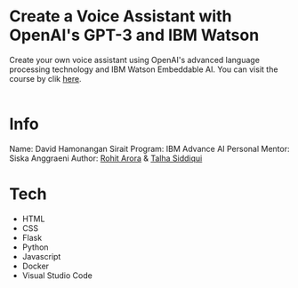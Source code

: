 # Create a Voice Assistant with OpenAI's GPT-3 and IBM Watson
Create your own voice assistant using OpenAI's advanced language processing technology and IBM Watson Embeddable AI. You can visit the course by clik [here](https://cognitiveclass.ai/courses/chatapp-powered-by-openai).
<br>
<br>

# Info
Name: David Hamonangan Sirait
Program: IBM Advance AI
Personal Mentor: Siska Anggraeni
Author: [Rohit Arora](https://www.linkedin.com/in/arora-r/) & [Talha Siddiqui](https://www.linkedin.com/in/talha01siddiqui/)

# Tech

- HTML
- CSS
- Flask
- Python
- Javascript
- Docker
- Visual Studio Code
